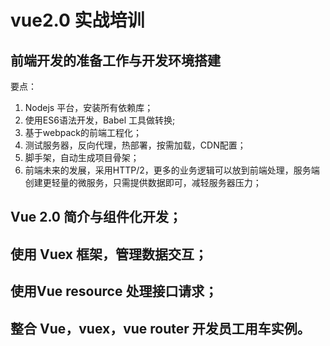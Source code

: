 # vue2.0 实战培训
## 前端开发的准备工作与开发环境搭建
要点：
1. Nodejs 平台，安装所有依赖库；
2. 使用ES6语法开发，Babel 工具做转换;
3. 基于webpack的前端工程化；
4. 测试服务器，反向代理，热部署，按需加载，CDN配置；
5. 脚手架，自动生成项目骨架；
5. 前端未来的发展，采用HTTP/2，更多的业务逻辑可以放到前端处理，服务端创建更轻量的微服务，只需提供数据即可，减轻服务器压力；

## Vue 2.0 简介与组件化开发；
## 使用 Vuex 框架，管理数据交互；
## 使用Vue resource 处理接口请求；
## 整合 Vue，vuex，vue router 开发员工用车实例。
